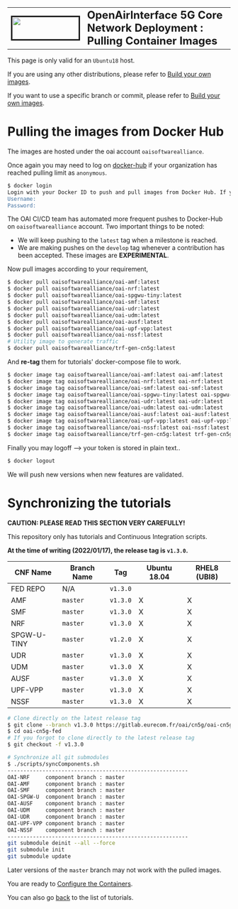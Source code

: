 <table style="border-collapse: collapse; border: none;">
  <tr style="border-collapse: collapse; border: none;">
    <td style="border-collapse: collapse; border: none;">
      <a href="http://www.openairinterface.org/">
         <img src="./images/oai_final_logo.png" alt="" border=3 height=50 width=150>
         </img>
      </a>
    </td>
    <td style="border-collapse: collapse; border: none; vertical-align: center;">
      <b><font size = "5">OpenAirInterface 5G Core Network Deployment : Pulling Container Images</font></b>
    </td>
  </tr>
</table>

This page is only valid for an `Ubuntu18` host.

If you are using any other distributions, please refer to [Build your own images](./BUILD_IMAGES.md).

If you want to use a specific branch or commit, please refer to [Build your own images](./BUILD_IMAGES.md).

# Pulling the images from Docker Hub #

The images are hosted under the oai account `oaisoftwarealliance`.

Once again you may need to log on [docker-hub](https://hub.docker.com/) if your organization has reached pulling limit as `anonymous`.

```bash
$ docker login
Login with your Docker ID to push and pull images from Docker Hub. If you don't have a Docker ID, head over to https://hub.docker.com to create one.
Username:
Password:
```

The OAI CI/CD team has automated more frequent pushes to Docker-Hub on `oaisoftwarealliance` account. Two important things to be noted:
  - We will keep pushing to the `latest` tag when a milestone is reached.
  - We are making pushes on the `develop` tag whenever a contribution has been accepted. These images are **EXPERIMENTAL**.

Now pull images according to your requirement,

```bash
$ docker pull oaisoftwarealliance/oai-amf:latest
$ docker pull oaisoftwarealliance/oai-nrf:latest
$ docker pull oaisoftwarealliance/oai-spgwu-tiny:latest
$ docker pull oaisoftwarealliance/oai-smf:latest
$ docker pull oaisoftwarealliance/oai-udr:latest
$ docker pull oaisoftwarealliance/oai-udm:latest
$ docker pull oaisoftwarealliance/oai-ausf:latest
$ docker pull oaisoftwarealliance/oai-upf-vpp:latest
$ docker pull oaisoftwarealliance/oai-nssf:latest
# Utility image to generate traffic
$ docker pull oaisoftwarealliance/trf-gen-cn5g:latest
```

And **re-tag** them for tutorials' docker-compose file to work.

```bash
$ docker image tag oaisoftwarealliance/oai-amf:latest oai-amf:latest
$ docker image tag oaisoftwarealliance/oai-nrf:latest oai-nrf:latest
$ docker image tag oaisoftwarealliance/oai-smf:latest oai-smf:latest
$ docker image tag oaisoftwarealliance/oai-spgwu-tiny:latest oai-spgwu-tiny:latest
$ docker image tag oaisoftwarealliance/oai-udr:latest oai-udr:latest
$ docker image tag oaisoftwarealliance/oai-udm:latest oai-udm:latest
$ docker image tag oaisoftwarealliance/oai-ausf:latest oai-ausf:latest
$ docker image tag oaisoftwarealliance/oai-upf-vpp:latest oai-upf-vpp:latest
$ docker image tag oaisoftwarealliance/oai-nssf:latest oai-nssf:latest
$ docker image tag oaisoftwarealliance/trf-gen-cn5g:latest trf-gen-cn5g:latest
```

Finally you may logoff --> your token is stored in plain text..

```bash
$ docker logout
```

We will push new versions when new features are validated.

# Synchronizing the tutorials #

**CAUTION: PLEASE READ THIS SECTION VERY CAREFULLY!**

This repository only has tutorials and Continuous Integration scripts.

**At the time of writing (2022/01/17), the release tag is `v1.3.0`.**

| CNF Name    | Branch Name | Tag      | Ubuntu 18.04 | RHEL8 (UBI8)    |
| ----------- | ----------- | -------- | ------------ | ----------------|
| FED REPO    | N/A         | `v1.3.0` |              |                 |
| AMF         | `master`    | `v1.3.0` | X            | X               |
| SMF         | `master`    | `v1.3.0` | X            | X               |
| NRF         | `master`    | `v1.3.0` | X            | X               |
| SPGW-U-TINY | `master`    | `v1.2.0` | X            | X               |
| UDR         | `master`    | `v1.3.0` | X            | X               |
| UDM         | `master`    | `v1.3.0` | X            | X               |
| AUSF        | `master`    | `v1.3.0` | X            | X               |
| UPF-VPP     | `master`    | `v1.3.0` | X            | X               |
| NSSF        | `master`    | `v1.3.0` | X            | X               |

```bash
# Clone directly on the latest release tag
$ git clone --branch v1.3.0 https://gitlab.eurecom.fr/oai/cn5g/oai-cn5g-fed.git
$ cd oai-cn5g-fed
# If you forgot to clone directly to the latest release tag
$ git checkout -f v1.3.0

# Synchronize all git submodules
$ ./scripts/syncComponents.sh 
---------------------------------------------------------
OAI-NRF     component branch : master
OAI-AMF     component branch : master
OAI-SMF     component branch : master
OAI-SPGW-U  component branch : master
OAI-AUSF    component branch : master
OAI-UDM     component branch : master
OAI-UDR     component branch : master
OAI-UPF-VPP component branch : master
OAI-NSSF    component branch : master
---------------------------------------------------------
git submodule deinit --all --force
git submodule init
git submodule update
```

Later versions of the `master` branch may not work with the pulled images.

You are ready to [Configure the Containers](./CONFIGURE_CONTAINERS.md).

You can also go [back](./DEPLOY_HOME.md) to the list of tutorials.
